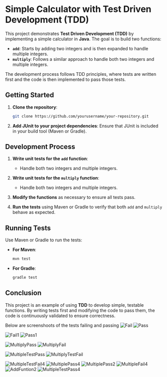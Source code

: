 

# Simple Calculator with Test Driven Development (TDD)

This project demonstrates **Test Driven Development (TDD)** by implementing a simple calculator in **Java**. The goal is to build two functions:

- **`add`**: Starts by adding two integers and is then expanded to handle multiple integers.
- **`multiply`**: Follows a similar approach to handle both two integers and multiple integers.

The development process follows TDD principles, where tests are written first and the code is then implemented to pass those tests.

## Getting Started

1. **Clone the repository**:

   ```bash
   git clone https://github.com/yourusername/your-repository.git
   ```

2. **Add JUnit to your project dependencies**: Ensure that JUnit is included in your build tool (Maven or Gradle).

## Development Process

1. **Write unit tests for the `add` function**:
   - Handle both two integers and multiple integers.
   
2. **Write unit tests for the `multiply` function**:
   - Handle both two integers and multiple integers.

3. **Modify the functions** as necessary to ensure all tests pass.

4. **Run the tests** using Maven or Gradle to verify that both `add` and `multiply` behave as expected.

## Running Tests

Use Maven or Gradle to run the tests:

- **For Maven**:

   ```bash
   mvn test
   ```

- **For Gradle**:

   ```bash
   gradle test
   ```

## Conclusion

This project is an example of using **TDD** to develop simple, testable functions. By writing tests first and modifying the code to pass them, the code is continuously validated to ensure correctness.

Below are screenshoots of the tests failing and passing
![Fail](https://github.com/user-attachments/assets/13f94fca-fd22-437f-820c-258ad0e36539)
![Pass](https://github.com/user-attachments/assets/a437ce2b-62f5-4650-8095-753aee9bfbff)

![Fail1](https://github.com/user-attachments/assets/f476ad82-405c-4e4c-bb5a-226577690b7b)
![Pass1](https://github.com/user-attachments/assets/70d9d5bb-b970-4af6-9bcb-c7661be3e737)

![MultiplyPass](https://github.com/user-attachments/assets/57a05d5f-90db-4be3-91cb-9e91603e8749)
![MultiplyFail](https://github.com/user-attachments/assets/fe5b0d6d-b8e2-43a3-b322-dfe0036f339f)

![MultipleTestPass](https://github.com/user-attachments/assets/a1ce00c2-4d0a-46cb-93d2-2d52735f546a)
![MultiplyTestFail](https://github.com/user-attachments/assets/a6bed4c4-f7ef-4f51-8d5f-19955eda05b8)

![MultipleTestFail4](https://github.com/user-attachments/assets/1431022d-18c8-4787-adef-96bf06dc85bf)
![MultiplePass4](https://github.com/user-attachments/assets/073e1bd3-d751-49cb-aafc-fc194da30072)
![MultiplePass2](https://github.com/user-attachments/assets/5a56ccd8-d146-4f2a-99bb-5c8d3cc6b88f)
![MultipleFail4](https://github.com/user-attachments/assets/236bc540-52ad-4cc3-b1c3-45623875a2c2)
![AddFuntion2](https://github.com/user-attachments/assets/b157e2c4-965b-4908-a7a9-358520955c27)
![MultipleTestPass4](https://github.com/user-attachments/assets/3610dc9a-500c-4fb6-9d55-73752521b414)
